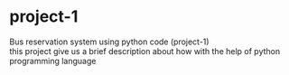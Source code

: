 # project-1
Bus reservation system using python code (project-1)
<br>
this project give us a brief description about how with the help of python programming language 

